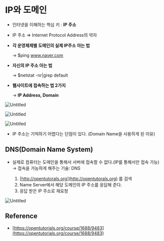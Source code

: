 # IP와 도메인

- 인터넷을 이해하는 핵심 키 : **IP 주소**
- IP 주소 ⇒ Internet Protocol Address의 약자

- **각 운영체제별 도메인의 실제 IP주소 아는 법**

    → $ping www.naver.com

- **자신의 IP 주소 아는 법**

    → $netstat -nr|grep default

- **웹사이트에 접속하는 법 2가지**

    →  **IP Address, Domain**

![Untitled](IP%E1%84%8B%E1%85%AA%20%E1%84%83%E1%85%A9%E1%84%86%E1%85%A6%E1%84%8B%E1%85%B5%E1%86%AB%20c0446936d6504325afd9dbc859e76353/Untitled.png)

![Untitled](IP%E1%84%8B%E1%85%AA%20%E1%84%83%E1%85%A9%E1%84%86%E1%85%A6%E1%84%8B%E1%85%B5%E1%86%AB%20c0446936d6504325afd9dbc859e76353/Untitled%201.png)

![Untitled](IP%E1%84%8B%E1%85%AA%20%E1%84%83%E1%85%A9%E1%84%86%E1%85%A6%E1%84%8B%E1%85%B5%E1%86%AB%20c0446936d6504325afd9dbc859e76353/Untitled%202.png)

- IP 주소는 기억하기 어렵다는 단점이 있다. (Domain Name을 사용하게 된 이유)

## DNS(Domain Name System)

- 실제로 컴퓨터는 도메인을 통해서 서버에 접속할 수 없다.(IP를 통해서만 접속 가능) → 접속을 가능하게 해주는 기술: DNS

    1. [http://opentutorals.org](http://opentutorals.org) 를 검색
    2. Name Server에서 해당 도메인의 IP 주소를 응답해 준다.
    3. 응답 받은 IP 주소로 재요청

![Untitled](IP%E1%84%8B%E1%85%AA%20%E1%84%83%E1%85%A9%E1%84%86%E1%85%A6%E1%84%8B%E1%85%B5%E1%86%AB%20c0446936d6504325afd9dbc859e76353/Untitled%203.png)

## Reference

- [https://opentutorials.org/course/1688/9483](https://opentutorials.org/course/1688/9483)